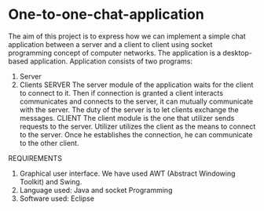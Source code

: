# One-to-one-chat-application

The aim of this project is to express how we can implement a simple chat application between a server and a client to client using socket programming concept of computer networks. The application is a desktop-based application. Application consists of two programs: 
1.	Server 
2. Clients 
SERVER 
The server module of the application waits for the client to connect to it. Then if connection is granted a client interacts communicates and connects to the server, it can mutually communicate with the server. The duty of the server is to let clients exchange the messages. 
CLIENT 
The client module is the one that utilizer sends requests to the server. Utilizer utilizes the client as the means to connect to the server. Once he establishes the connection, he can communicate to the other client. 

 REQUIREMENTS 
 
1.	Graphical user interface. 
We have used AWT (Abstract Windowing Toolkit) and Swing. 
2.	Language used: 
Java and socket Programming 
3.	Software used: 
Eclipse 
